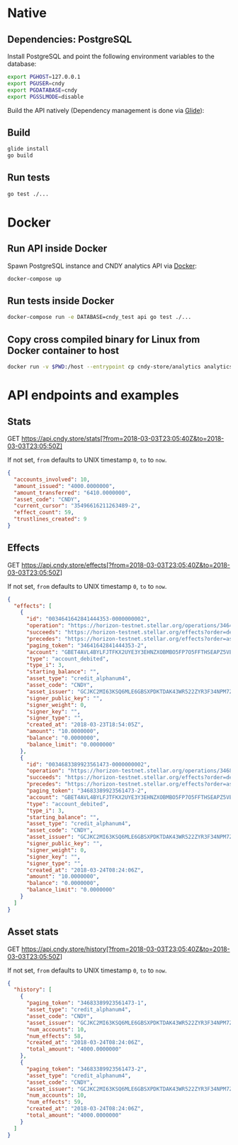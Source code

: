 # Native

## Dependencies: PostgreSQL

Install PostgreSQL and point the following environment variables to the database:

```bash
export PGHOST=127.0.0.1
export PGUSER=cndy
export PGDATABASE=cndy
export PGSSLMODE=disable
```

Build the API natively (Dependency management is done via [Glide](https://glide.sh)):

## Build

```bash
glide install
go build
```

## Run tests

```bash
go test ./...
```

# Docker

## Run API inside Docker

Spawn PostgreSQL instance and CNDY analytics API via [Docker](https://docker.com/):

```bash
docker-compose up
```

## Run tests inside Docker

```bash
docker-compose run -e DATABASE=cndy_test api go test ./...
```

## Copy cross compiled binary for Linux from Docker container to host

```bash
docker run -v $PWD:/host --entrypoint cp cndy-store/analytics analytics /host/cndy-linux-amd64
```


# API endpoints and examples

## Stats

GET https://api.cndy.store/stats[?from=2018-03-03T23:05:40Z&to=2018-03-03T23:05:50Z]

If not set, `from` defaults to UNIX timestamp `0`, `to` to `now`.

```json
{
  "accounts_involved": 10,
  "amount_issued": "4000.0000000",
  "amount_transferred": "6410.0000000",
  "asset_code": "CNDY",
  "current_cursor": "35496616211263489-2",
  "effect_count": 59,
  "trustlines_created": 9
}
```

## Effects

GET https://api.cndy.store/effects[?from=2018-03-03T23:05:40Z&to=2018-03-03T23:05:50Z]

If not set, `from` defaults to UNIX timestamp `0`, `to` to `now`.

```json
{
  "effects": [
    {
      "id": "0034641642841444353-0000000002",
      "operation": "https://horizon-testnet.stellar.org/operations/34641642841444353",
      "succeeds": "https://horizon-testnet.stellar.org/effects?order=desc&cursor=34641642841444353-2",
      "precedes": "https://horizon-testnet.stellar.org/effects?order=asc&cursor=34641642841444353-2",
      "paging_token": "34641642841444353-2",
      "account": "GBET4AVL4BYLFJTFKX2UYE3Y3EHNZXOBMBO5FP7O5FFTHSEAPZ5VEHHD",
      "type": "account_debited",
      "type_i": 3,
      "starting_balance": "",
      "asset_type": "credit_alphanum4",
      "asset_code": "CNDY",
      "asset_issuer": "GCJKC2MI63KSQ6MLE6GBSXPDKTDAK43WR522ZYR3F34NPM7Z5UEPIZNX",
      "signer_public_key": "",
      "signer_weight": 0,
      "signer_key": "",
      "signer_type": "",
      "created_at": "2018-03-23T18:54:05Z",
      "amount": "10.0000000",
      "balance": "0.0000000",
      "balance_limit": "0.0000000"
    },
    {
      "id": "0034683389923561473-0000000002",
      "operation": "https://horizon-testnet.stellar.org/operations/34683389923561473",
      "succeeds": "https://horizon-testnet.stellar.org/effects?order=desc&cursor=34683389923561473-2",
      "precedes": "https://horizon-testnet.stellar.org/effects?order=asc&cursor=34683389923561473-2",
      "paging_token": "34683389923561473-2",
      "account": "GBET4AVL4BYLFJTFKX2UYE3Y3EHNZXOBMBO5FP7O5FFTHSEAPZ5VEHHD",
      "type": "account_debited",
      "type_i": 3,
      "starting_balance": "",
      "asset_type": "credit_alphanum4",
      "asset_code": "CNDY",
      "asset_issuer": "GCJKC2MI63KSQ6MLE6GBSXPDKTDAK43WR522ZYR3F34NPM7Z5UEPIZNX",
      "signer_public_key": "",
      "signer_weight": 0,
      "signer_key": "",
      "signer_type": "",
      "created_at": "2018-03-24T08:24:06Z",
      "amount": "10.0000000",
      "balance": "0.0000000",
      "balance_limit": "0.0000000"
    }
  ]
}
```

## Asset stats

GET https://api.cndy.store/history[?from=2018-03-03T23:05:40Z&to=2018-03-03T23:05:50Z]

If not set, `from` defaults to UNIX timestamp `0`, `to` to `now`.

```json
{
  "history": [
    {
      "paging_token": "34683389923561473-1",
      "asset_type": "credit_alphanum4",
      "asset_code": "CNDY",
      "asset_issuer": "GCJKC2MI63KSQ6MLE6GBSXPDKTDAK43WR522ZYR3F34NPM7Z5UEPIZNX",
      "num_accounts": 10,
      "num_effects": 58,
      "created_at": "2018-03-24T08:24:06Z",
      "total_amount": "4000.0000000"
    },
    {
      "paging_token": "34683389923561473-2",
      "asset_type": "credit_alphanum4",
      "asset_code": "CNDY",
      "asset_issuer": "GCJKC2MI63KSQ6MLE6GBSXPDKTDAK43WR522ZYR3F34NPM7Z5UEPIZNX",
      "num_accounts": 10,
      "num_effects": 59,
      "created_at": "2018-03-24T08:24:06Z",
      "total_amount": "4000.0000000"
    }
  ]
}
```
